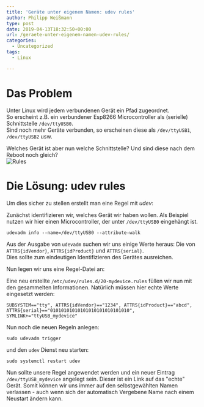 ```yaml
---
title: 'Geräte unter eigenem Namen: udev rules'
author: Philipp Weißmann
type: post
date: 2019-04-13T18:32:50+00:00
url: /geraete-unter-eigenem-namen-udev-rules/
categories:
  - Uncategorized
tags:
  - Linux

---
```

# Das Problem

Unter Linux wird jedem verbundenen Gerät ein Pfad zugeordnet.  
So erscheint z.B. ein verbundener Esp8266 Microcontroller als (serielle) Schnittstelle `/dev/ttyUSB0`.  
Sind noch mehr Geräte verbunden, so erscheinen diese als `/dev/ttyUSB1`, `/dev/ttyUSB2` usw.

Welches Gerät ist aber nun welche Schnittstelle? Und sind diese nach dem Reboot noch gleich?  
<img decoding="async" src="https://philipp-weissmann.de/wp-content/uploads/2019/04/rule-1024x732.jpg" alt="Rules" /> 

# Die Lösung: udev rules

Um dies sicher zu stellen erstellt man eine Regel mit _udev_:

Zunächst identifizieren wir, welches Gerät wir haben wollen. Als Beispiel nutzen wir hier einen Microcontroller, der unter `/dev/ttyUSB0` eingehängt ist.

<pre><code class="language-bash">udevadm info --name=/dev/ttyUSB0 --attribute-walk</code></pre>

Aus der Ausgabe von `udevadm` suchen wir uns einige Werte heraus: Die von `ATTRS{idVendor}`, `ATTRS{idProduct}` und `ATTRS{serial}`.  
Dies sollte zum eindeutigen Identifizieren des Gerätes ausreichen.

Nun legen wir uns eine Regel-Datei an:

Eine neu erstellte `/etc/udev/rules.d/20-mydevice.rules` füllen wir nun mit den gesammelten Informationen. Natürlich müssen hier echte Werte eingesetzt werden:

    SUBSYSTEM=="tty", ATTRS{idVendor}=="1234", ATTRS{idProduct}=="abcd", ATTRS{serial}=="01010101010101010101010101010", SYMLINK+="ttyUSB_mydevice"

Nun noch die neuen Regeln anlegen: 

<pre><code class="language-bash">sudo udevadm trigger</code></pre>

und den `udev` Dienst neu starten:

<pre><code class="language-bash">sudo systemctl restart udev</code></pre>

Nun sollte unsere Regel angewendet werden und ein neuer Eintrag `/dev/ttyUSB_mydevice` angelegt sein. Dieser ist ein Link auf das "echte" Gerät. Somit können wir uns immer auf den selbstgewählten Namen verlassen - auch wenn sich der automatisch Vergebene Name nach einem Neustart ändern kann.
